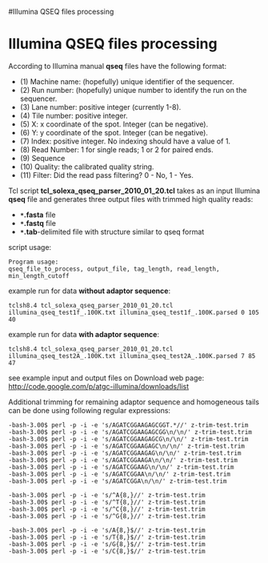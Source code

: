 #Illumina QSEQ files processing

# Illumina QSEQ files processing #

According to Illumina manual **qseq** files have the following format:
  * (1) Machine name: (hopefully) unique identifier of the sequencer.
  * (2) Run number: (hopefully) unique number to identify the run on the sequencer.
  * (3) Lane number: positive integer (currently 1-8).
  * (4) Tile number: positive integer.
  * (5) X: x coordinate of the spot. Integer (can be negative).
  * (6) Y: y coordinate of the spot. Integer (can be negative).
  * (7) Index: positive integer. No indexing should have a value of 1.
  * (8) Read Number: 1 for single reads; 1 or 2 for paired ends.
  * (9) Sequence
  * (10) Quality: the calibrated quality string.
  * (11) Filter: Did the read pass filtering? 0 - No, 1 - Yes.

Tcl script **tcl\_solexa\_qseq\_parser\_2010\_01\_20.tcl** takes as an input Illumina **qseq** file and generates three output files with trimmed high quality reads:

  * **`*`.fasta** file
  * **`*`.fastq** file
  * **`*`.tab**-delimited file with structure similar to qseq format

script usage:
```
Program usage:
qseq_file_to_process, output_file, tag_length, read_length, min_length_cutoff
```

example run for data **without adaptor sequence**:
```
tclsh8.4 tcl_solexa_qseq_parser_2010_01_20.tcl  illumina_qseq_test1f_.100K.txt illumina_qseq_test1f_.100K.parsed 0 105 40
```

example run for data **with adaptor sequence**:
```
tclsh8.4 tcl_solexa_qseq_parser_2010_01_20.tcl illumina_qseq_test2A_.100K.txt illumina_qseq_test2A_.100K.parsed 7 85 47
```

see example input and output files on Download web page:
http://code.google.com/p/atgc-illumina/downloads/list

Additional trimming for remaining adaptor sequence and homogeneous tails can be done using following regular expressions:

```
-bash-3.00$ perl -p -i -e 's/AGATCGGAAGAGCGGT.*//' z-trim-test.trim
-bash-3.00$ perl -p -i -e 's/AGATCGGAAGAGCGG\n/\n/' z-trim-test.trim
-bash-3.00$ perl -p -i -e 's/AGATCGGAAGAGCG\n/\n/' z-trim-test.trim
-bash-3.00$ perl -p -i -e 's/AGATCGGAAGAGC\n/\n/' z-trim-test.trim
-bash-3.00$ perl -p -i -e 's/AGATCGGAAGAG\n/\n/' z-trim-test.trim
-bash-3.00$ perl -p -i -e 's/AGATCGGAAGA\n/\n/' z-trim-test.trim
-bash-3.00$ perl -p -i -e 's/AGATCGGAAG\n/\n/' z-trim-test.trim
-bash-3.00$ perl -p -i -e 's/AGATCGGAA\n/\n/' z-trim-test.trim
-bash-3.00$ perl -p -i -e 's/AGATCGGA\n/\n/' z-trim-test.trim

-bash-3.00$ perl -p -i -e 's/^A{8,}//' z-trim-test.trim
-bash-3.00$ perl -p -i -e 's/^T{8,}//' z-trim-test.trim
-bash-3.00$ perl -p -i -e 's/^C{8,}//' z-trim-test.trim
-bash-3.00$ perl -p -i -e 's/^G{8,}//' z-trim-test.trim

-bash-3.00$ perl -p -i -e 's/A{8,}$//' z-trim-test.trim
-bash-3.00$ perl -p -i -e 's/T{8,}$//' z-trim-test.trim
-bash-3.00$ perl -p -i -e 's/G{8,}$//' z-trim-test.trim
-bash-3.00$ perl -p -i -e 's/C{8,}$//' z-trim-test.trim
```